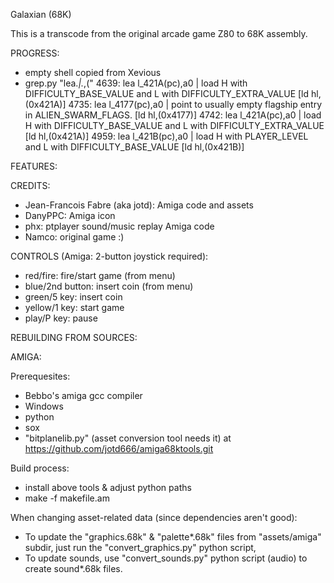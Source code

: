 Galaxian (68K)

This is a transcode from the original arcade game Z80 to 68K assembly.


PROGRESS:

- empty shell copied from Xevious
- grep.py "lea.*\|.*,\("
4639:   lea     l_421A(pc),a0                           | load H with DIFFICULTY_BASE_VALUE and L with DIFFICULTY_EXTRA_VALUE [ld   hl,(0x421A)]
4735:   lea     l_4177(pc),a0                           | point to usually empty flagship entry in ALIEN_SWARM_FLAGS. [ld   hl,(0x4177)]
4742:   lea     l_421A(pc),a0                           | load H with DIFFICULTY_BASE_VALUE and L with DIFFICULTY_EXTRA_VALUE [ld   hl,(0x421A)]
4959:   lea     l_421B(pc),a0                           | load H with PLAYER_LEVEL and L with DIFFICULTY_BASE_VALUE [ld   hl,(0x421B)]


FEATURES:

CREDITS:

- Jean-Francois Fabre (aka jotd): Amiga code and assets
- DanyPPC: Amiga icon
- phx: ptplayer sound/music replay Amiga code
- Namco: original game :)

CONTROLS (Amiga: 2-button joystick required):

- red/fire: fire/start game (from menu)
- blue/2nd button: insert coin (from menu)
- green/5 key: insert coin
- yellow/1 key: start game
- play/P key: pause

REBUILDING FROM SOURCES:

AMIGA:

Prerequesites:

- Bebbo's amiga gcc compiler
- Windows
- python
- sox
- "bitplanelib.py" (asset conversion tool needs it) at https://github.com/jotd666/amiga68ktools.git

Build process:

- install above tools & adjust python paths
- make -f makefile.am

When changing asset-related data (since dependencies aren't good):

- To update the "graphics.68k" & "palette*.68k" files from "assets/amiga" subdir, 
  just run the "convert_graphics.py" python script, 
- To update sounds, use "convert_sounds.py"
  python script (audio) to create sound*.68k files.

